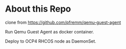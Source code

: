 # About this Repo

clone from https://github.com/pfremm/qemu-guest-agent

Run Qemu Guest Agent as docker container.

Deploy to OCP4 RHCOS node as DaemonSet.
